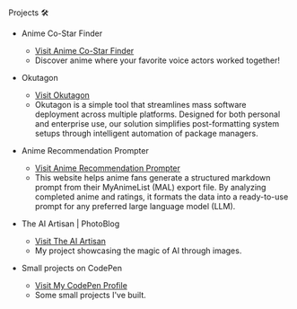 Projects 🛠️

*   Anime Co-Star Finder
    
    *   [Visit Anime Co-Star Finder](https://anime-co-star-finder.netlify.app/)
    *   Discover anime where your favorite voice actors worked together!
    
*   Okutagon
    
    *   [Visit Okutagon](https://okutagon.netlify.app/)
    *   Okutagon is a simple tool that streamlines mass software deployment across multiple platforms. Designed for both personal and enterprise use, our solution simplifies post-formatting system setups through intelligent automation of package managers.
    
*   Anime Recommendation Prompter
    
    *   [Visit Anime Recommendation Prompter](https://anime-recommendation-prompter.netlify.app/)
    *   This website helps anime fans generate a structured markdown prompt from their MyAnimeList (MAL) export file. By analyzing completed anime and ratings, it formats the data into a ready-to-use prompt for any preferred large language model (LLM).
    
*   The AI Artisan | PhotoBlog
    
    *   [Visit The AI Artisan](https://the-ai-artisan.netlify.app/)
    *   My project showcasing the magic of AI through images.
    
*   Small projects on CodePen
    
    *   [Visit My CodePen Profile](https://codepen.io/levent1ozgur/)
    *   Some small projects I've built.

